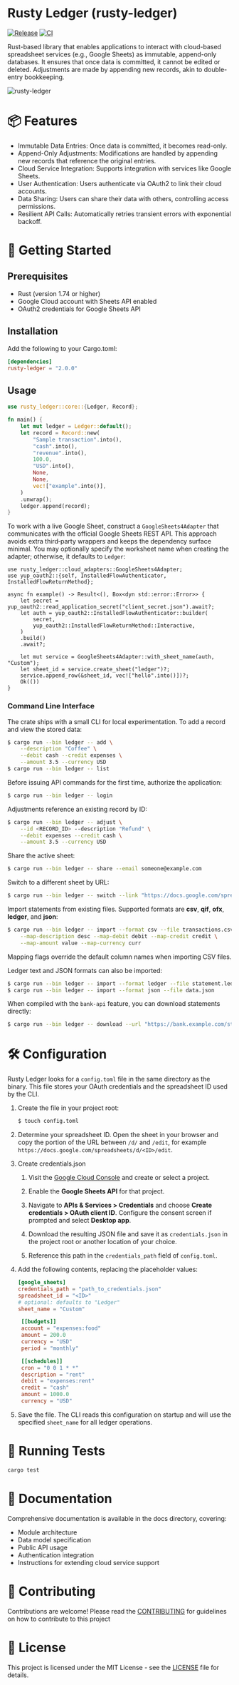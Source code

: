 # Rusty Ledger (rusty-ledger) 

[![Release](https://github.com/Softwareologists/rusty-ledger/actions/workflows/release.yml/badge.svg)](https://github.com/Softwareologists/rusty-ledger/actions/workflows/release.yml)
[![CI](https://github.com/Softwareologists/rusty-ledger/actions/workflows/ci.yml/badge.svg)](https://github.com/Softwareologists/rusty-ledger/actions/workflows/ci.yml)

Rust-based library that enables applications to interact with cloud-based spreadsheet services (e.g., Google Sheets) as immutable, append-only databases. It ensures that once data is committed, it cannot be edited or deleted. Adjustments are made by appending new records, akin to double-entry bookkeeping.

![rusty-ledger](https://github.com/user-attachments/assets/6c630732-3bc5-43ac-bcb7-ade199cefcc2)

# 📦 Features
- Immutable Data Entries: Once data is committed, it becomes read-only.
- Append-Only Adjustments: Modifications are handled by appending new records that reference the original entries.
- Cloud Service Integration: Supports integration with services like Google Sheets.
- User Authentication: Users authenticate via OAuth2 to link their cloud accounts.
- Data Sharing: Users can share their data with others, controlling access permissions.
- Resilient API Calls: Automatically retries transient errors with exponential backoff.

# 🚀 Getting Started
## Prerequisites
- Rust (version 1.74 or higher)
- Google Cloud account with Sheets API enabled
- OAuth2 credentials for Google Sheets API

## Installation
Add the following to your Cargo.toml:
```toml
[dependencies]
rusty-ledger = "2.0.0"
```

## Usage
```rust
use rusty_ledger::core::{Ledger, Record};

fn main() {
    let mut ledger = Ledger::default();
    let record = Record::new(
        "Sample transaction".into(),
        "cash".into(),
        "revenue".into(),
        100.0,
        "USD".into(),
        None,
        None,
        vec!["example".into()],
    )
    .unwrap();
    ledger.append(record);
}
```

To work with a live Google Sheet, construct a `GoogleSheets4Adapter` that
communicates with the official Google Sheets REST API. This approach avoids
extra third‑party wrappers and keeps the dependency surface minimal. You may
optionally specify the worksheet name when creating the adapter; otherwise, it
defaults to `Ledger`:

```rust,no_run
use rusty_ledger::cloud_adapters::GoogleSheets4Adapter;
use yup_oauth2::{self, InstalledFlowAuthenticator, InstalledFlowReturnMethod};

async fn example() -> Result<(), Box<dyn std::error::Error>> {
    let secret = yup_oauth2::read_application_secret("client_secret.json").await?;
    let auth = yup_oauth2::InstalledFlowAuthenticator::builder(
        secret,
        yup_oauth2::InstalledFlowReturnMethod::Interactive,
    )
    .build()
    .await?;

    let mut service = GoogleSheets4Adapter::with_sheet_name(auth, "Custom");
    let sheet_id = service.create_sheet("ledger")?;
    service.append_row(&sheet_id, vec!["hello".into()])?;
    Ok(())
}
```

### Command Line Interface

The crate ships with a small CLI for local experimentation. To add a record and
view the stored data:

```bash
$ cargo run --bin ledger -- add \
    --description "Coffee" \
    --debit cash --credit expenses \
    --amount 3.5 --currency USD
$ cargo run --bin ledger -- list
```

Before issuing API commands for the first time, authorize the application:

```bash
$ cargo run --bin ledger -- login
```

Adjustments reference an existing record by ID:

```bash
$ cargo run --bin ledger -- adjust \
    --id <RECORD_ID> --description "Refund" \
    --debit expenses --credit cash \
    --amount 3.5 --currency USD
```

Share the active sheet:

```bash
$ cargo run --bin ledger -- share --email someone@example.com
```

Switch to a different sheet by URL:

```bash
$ cargo run --bin ledger -- switch --link "https://docs.google.com/spreadsheets/d/<ID>/edit"
```

Import statements from existing files. Supported formats are **csv**, **qif**, **ofx**, **ledger**, and **json**:

```bash
$ cargo run --bin ledger -- import --format csv --file transactions.csv \
    --map-description desc --map-debit debit --map-credit credit \
    --map-amount value --map-currency curr
```
Mapping flags override the default column names when importing CSV files.

Ledger text and JSON formats can also be imported:

```bash
$ cargo run --bin ledger -- import --format ledger --file statement.ledger
$ cargo run --bin ledger -- import --format json --file data.json
```

When compiled with the `bank-api` feature, you can download statements directly:

```bash
$ cargo run --bin ledger -- download --url "https://bank.example.com/statement.ofx"
```

# 🛠️ Configuration
Rusty Ledger looks for a `config.toml` file in the same directory as the
binary. This file stores your OAuth credentials and the spreadsheet ID used by
the CLI.

1. Create the file in your project root:
   ```bash
   $ touch config.toml
   ```

2. Determine your spreadsheet ID. Open the sheet in your browser and copy the
   portion of the URL between `/d/` and `/edit`, for example
   `https://docs.google.com/spreadsheets/d/<ID>/edit`.

3. Create credentials.json

   1. Visit the [Google Cloud Console](https://console.cloud.google.com/) and create
      or select a project.

   2. Enable the **Google Sheets API** for that project.

   3. Navigate to **APIs & Services > Credentials** and choose **Create
      credentials > OAuth client ID**. Configure the consent screen if prompted and
      select **Desktop app**.

   4. Download the resulting JSON file and save it as `credentials.json` in the
      project root or another location of your choice.

   5. Reference this path in the `credentials_path` field of `config.toml`.

5. Add the following contents, replacing the placeholder values:
   ```toml
   [google_sheets]
   credentials_path = "path_to_credentials.json"
   spreadsheet_id = "<ID>"
   # optional: defaults to "Ledger"
   sheet_name = "Custom"

    [[budgets]]
    account = "expenses:food"
    amount = 200.0
    currency = "USD"
    period = "monthly"

    [[schedules]]
    cron = "0 0 1 * *"
    description = "rent"
    debit = "expenses:rent"
    credit = "cash"
    amount = 1000.0
    currency = "USD"
   ```

6. Save the file. The CLI reads this configuration on startup and will use the
   specified `sheet_name` for all ledger operations.

# 🧪 Running Tests
```bash
cargo test
```

# 📄 Documentation
Comprehensive documentation is available in the docs directory, covering:
- Module architecture
- Data model specification
- Public API usage
- Authentication integration
- Instructions for extending cloud service support

# 🤝 Contributing
Contributions are welcome! Please read the [CONTRIBUTING](CONTRIBUTING.md) for guidelines on how to contribute to this project

# 📄 License
This project is licensed under the MIT License - see the [LICENSE](LICENSE) file for details.
